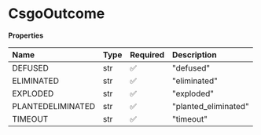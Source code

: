 # CsgoOutcome

**Properties**

| Name              | Type | Required | Description          |
| :---------------- | :--- | :------- | :------------------- |
| DEFUSED           | str  | ✅       | "defused"            |
| ELIMINATED        | str  | ✅       | "eliminated"         |
| EXPLODED          | str  | ✅       | "exploded"           |
| PLANTEDELIMINATED | str  | ✅       | "planted_eliminated" |
| TIMEOUT           | str  | ✅       | "timeout"            |

<!-- This file was generated by liblab | https://liblab.com/ -->
